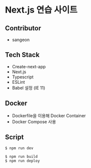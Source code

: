 # Next.js 연습 사이트
## Contributor
- sangeon

## Tech Stack
- Create-next-app
- Next.js
- Typescript
- ESLint
- Babel 설정 (IE 11)

## Docker
- Dockerfile을 이용해 Docker Container
- Docker Compose 사용

## Script
```
$ npm run dev
```

```
$ npm run build
$ npm run deploy
```